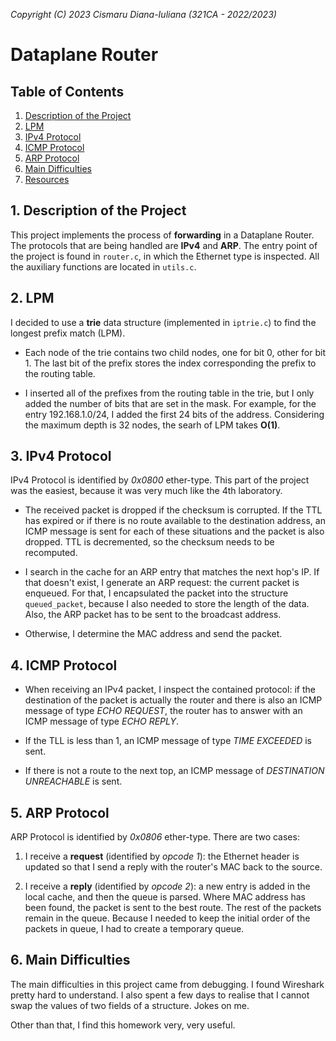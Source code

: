 *Copyright (C) 2023 Cismaru Diana-Iuliana (321CA - 2022/2023)*

# Dataplane Router

## Table of Contents
1. [Description of the Project](#1-description-of-the-project)
2. [LPM](#2-lpm)
3. [IPv4 Protocol](#3-ipv4-protocol)
4. [ICMP Protocol](#4-icmp-protocol)
5. [ARP Protocol](#5-arp-protocol)
6. [Main Difficulties](#6-main-difficulties)
7. [Resources](#7-resources)

## 1. Description of the Project
This project implements the process of **forwarding** in a Dataplane Router.
The protocols that are being handled are **IPv4** and **ARP**. The entry point of 
the project is found in `router.c`, in which the Ethernet type is inspected.
All the auxiliary functions are located in `utils.c`.


## 2. LPM
I decided to use a **trie** data structure (implemented in `iptrie.c`) to find
the longest prefix match (LPM).

- Each node of the trie contains two child nodes, one for bit 0, other for bit 1.
The last bit of the prefix stores the index corresponding the prefix to the
routing table.

- I inserted all of the prefixes from the routing table in the trie, but I only
added the number of bits that are set in the mask. For example, for the entry
192.168.1.0/24, I added the first 24 bits of the address. Considering the
maximum depth is 32 nodes, the searh of LPM takes **O(1)**.


## 3. IPv4 Protocol
IPv4 Protocol is identified by *0x0800* ether-type. This part of the project was
the easiest, because it was very much like the 4th laboratory.

- The received packet is dropped if the checksum is corrupted. If the TTL has 
expired or if there is no route available to the destination address, an ICMP
message is sent for each of these situations and the packet is also dropped.
TTL is decremented, so the checksum needs to be recomputed.

- I search in the cache for an ARP entry that matches the next hop's IP. If that
doesn't exist, I generate an ARP request: the current packet is enqueued. For
that, I encapsulated the packet into the structure `queued_packet`, because I
also needed to store the length of the data. Also, the ARP packet has to be
sent to the broadcast address.

- Otherwise, I determine the MAC address and send the packet.

## 4. ICMP Protocol
- When receiving an IPv4 packet, I inspect the contained protocol: if the destination of the packet is actually the router and there is also an ICMP message of type *ECHO REQUEST*, the router has to answer with an ICMP message of type *ECHO REPLY*.

- If the TLL is less than 1, an ICMP message of type *TIME EXCEEDED* is sent.

- If there is not a route to the next top, an ICMP message of *DESTINATION
UNREACHABLE* is sent.


## 5. ARP Protocol
ARP Protocol is identified by *0x0806* ether-type. There are two cases:

1) I receive a **request** (identified by *opcode 1*): the Ethernet header is
updated so that I send a reply with the router's MAC back to the source.

2) I receive a **reply** (identified by *opcode 2*): a new entry is added in the
local cache, and then the queue is parsed. Where MAC address has been found, the
packet is sent to the best route. The rest of the packets remain in the queue.
Because I needed to keep the initial order of the packets in queue, I had to
create a temporary queue.


## 6. Main Difficulties
The main difficulties in this project came from debugging. I found Wireshark
pretty hard to understand. I also spent a few days to realise that I cannot swap
the values of two fields of a structure. Jokes on me.

Other than that, I find this homework very, very useful.
